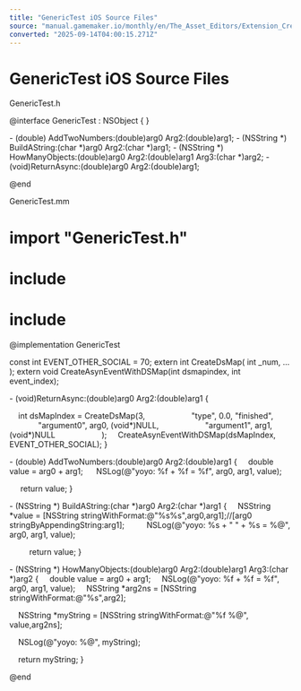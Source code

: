```yaml
---
title: "GenericTest iOS Source Files"
source: "manual.gamemaker.io/monthly/en/The_Asset_Editors/Extension_Creation/Source_Files/GenericTest-iOS.htm"
converted: "2025-09-14T04:00:15.271Z"
---
```


# GenericTest iOS Source Files

GenericTest.h

@interface GenericTest : NSObject
{
}

\- (double) AddTwoNumbers:(double)arg0 Arg2:(double)arg1;
\- (NSString \*) BuildAString:(char \*)arg0 Arg2:(char \*)arg1;
\- (NSString \*) HowManyObjects:(double)arg0 Arg2:(double)arg1 Arg3:(char \*)arg2;
\- (void)ReturnAsync:(double)arg0 Arg2:(double)arg1;

@end

GenericTest.mm

# import "GenericTest.h"
# include
# include

@implementation GenericTest

const int EVENT\_OTHER\_SOCIAL = 70;
extern int CreateDsMap( int \_num, ... );
extern void CreateAsynEventWithDSMap(int dsmapindex, int event\_index);

\- (void)ReturnAsync:(double)arg0 Arg2:(double)arg1
{

    int dsMapIndex = CreateDsMap(3,
                    "type", 0.0, "finished",
                    "argument0", arg0, (void\*)NULL,
                    "argument1", arg1, (void\*)NULL
                    );
    CreateAsynEventWithDSMap(dsMapIndex, EVENT\_OTHER\_SOCIAL);
}

\- (double) AddTwoNumbers:(double)arg0 Arg2:(double)arg1
{
    double value = arg0 + arg1;
     NSLog(@"yoyo: %f + %f = %f", arg0, arg1, value);

     return value;
}

\- (NSString \*) BuildAString:(char \*)arg0 Arg2:(char \*)arg1
{
    NSString \*value = \[NSString stringWithFormat:@"%s%s",arg0,arg1\];//\[arg0 stringByAppendingString:arg1\];
         NSLog(@"yoyo: %s + " " + %s = %@", arg0, arg1, value);

         return value;
}

\- (NSString \*) HowManyObjects:(double)arg0 Arg2:(double)arg1 Arg3:(char \*)arg2
{
    double value = arg0 + arg1;
    NSLog(@"yoyo: %f + %f = %f", arg0, arg1, value);
    NSString \*arg2ns = \[NSString stringWithFormat:@"%s",arg2\];

    NSString \*myString = \[NSString stringWithFormat:@"%f %@", value,arg2ns\];


    NSLog(@"yoyo: %@", myString);

    return myString;
}

@end